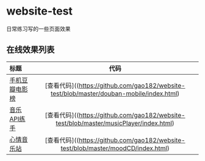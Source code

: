 # website-test
日常练习写的一些页面效果

## 在线效果列表

| 标题 | 代码 |
|:-------- |:--------:| 
|[手机豆瓣电影榜](https://gao182.github.io/website-test/douban-mobile/index.html)|[查看代码]((https://github.com/gao182/website-test/blob/master/douban-mobile/index.html)|
|[音乐API练手](https://gao182.github.io/website-test/musicPlayer/index.html)|[查看代码]((https://github.com/gao182/website-test/blob/master/musicPlayer/index.html)|
|[心情音乐站](https://gao182.github.io/website-test/moodCD/index.html)|[查看代码]((https://github.com/gao182/website-test/blob/master/moodCD/index.html)|
